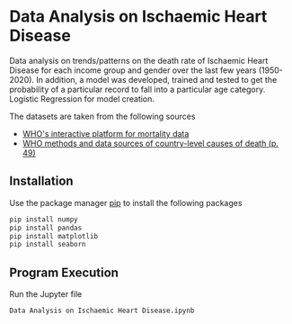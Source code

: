 # Data Analysis on Ischaemic Heart Disease

Data analysis on trends/patterns on the death rate of Ischaemic Heart Disease for each income group and gender over the last few years (1950-2020). In addition, a model was developed, trained and tested to get the probability of a particular record to fall into a particular age category. Logistic Regression for model creation.

The datasets are taken from the following sources
-	[WHO's interactive platform for mortality data](https://platform.who.int/mortality/themes/theme-details/topics/indicator-groups/indicator-group-details/MDB/ischaemic-heart-disease)
-	[WHO methods and data sources of country-level causes of death (p. 49)](https://www.who.int/docs/default-source/gho-documents/global-health-estimates/ghe2019_cod_methods.pdf)


## Installation

Use the package manager [pip](https://pip.pypa.io/en/stable/) to install the following packages
```bash
pip install numpy
pip install pandas
pip install matplotlib
pip install seaborn
```

## Program Execution
Run the Jupyter file
```bash
Data Analysis on Ischaemic Heart Disease.ipynb
```
